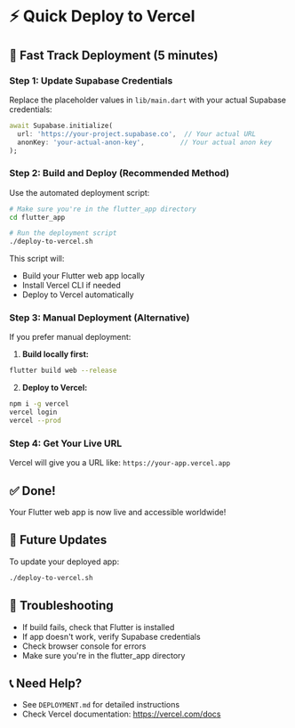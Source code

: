 # ⚡ Quick Deploy to Vercel

## 🚀 Fast Track Deployment (5 minutes)

### Step 1: Update Supabase Credentials
Replace the placeholder values in `lib/main.dart` with your actual Supabase credentials:

```dart
await Supabase.initialize(
  url: 'https://your-project.supabase.co',  // Your actual URL
  anonKey: 'your-actual-anon-key',         // Your actual anon key
);
```

### Step 2: Build and Deploy (Recommended Method)
Use the automated deployment script:

```bash
# Make sure you're in the flutter_app directory
cd flutter_app

# Run the deployment script
./deploy-to-vercel.sh
```

This script will:
- Build your Flutter web app locally
- Install Vercel CLI if needed
- Deploy to Vercel automatically

### Step 3: Manual Deployment (Alternative)
If you prefer manual deployment:

1. **Build locally first:**
```bash
flutter build web --release
```

2. **Deploy to Vercel:**
```bash
npm i -g vercel
vercel login
vercel --prod
```

### Step 4: Get Your Live URL
Vercel will give you a URL like: `https://your-app.vercel.app`

## ✅ Done!
Your Flutter web app is now live and accessible worldwide!

## 🔄 Future Updates
To update your deployed app:
```bash
./deploy-to-vercel.sh
```

## 🐛 Troubleshooting
- If build fails, check that Flutter is installed
- If app doesn't work, verify Supabase credentials
- Check browser console for errors
- Make sure you're in the flutter_app directory

## 📞 Need Help?
- See `DEPLOYMENT.md` for detailed instructions
- Check Vercel documentation: https://vercel.com/docs
